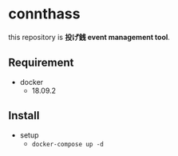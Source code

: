 # connthass

this repository is **投げ銭 event management tool**.

## Requirement

- docker
  - 18.09.2

## Install

- setup
  - `docker-compose up -d`
